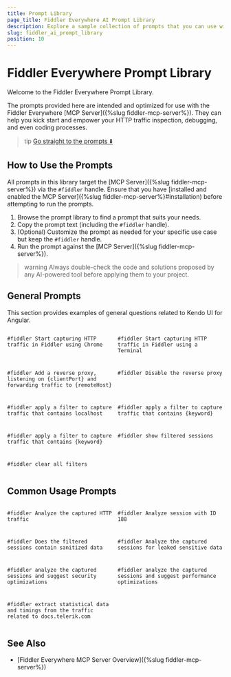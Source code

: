 ```yaml
---
title: Prompt Library
page_title: Fiddler Everywhere AI Prompt Library
description: Explore a sample collection of prompts that you can use with the Fiddler Everywhere MCP server
slug: fiddler_ai_prompt_library
position: 10
---
```


# Fiddler Everywhere Prompt Library

Welcome to the Fiddler Everywhere Prompt Library.

The prompts provided here are intended and optimized for use with the Fiddler Everywhere [MCP Server]({%slug fiddler-mcp-server%}). They can help you kick start and empower your HTTP traffic inspection, debugging, and even coding processes.

>tip [Go straight to the prompts ⬇️](#general-prompts)

## How to Use the Prompts

All prompts in this library target the [MCP Server]({%slug fiddler-mcp-server%}) via the `#fiddler` handle. Ensure that you have [installed and enabled the MCP Server]({%slug fiddler-mcp-server%}#installation) before attempting to run the prompts.

1. Browse the prompt library to find a prompt that suits your needs.
2. Copy the prompt text (including the `#fiddler` handle).
3. (Optional) Customize the prompt as needed for your specific use case but keep the `#fiddler` handle.
4. Run the prompt against the [MCP Server]({%slug fiddler-mcp-server%}).

>warning Always double-check the code and solutions proposed by any AI-powered tool before applying them to your project.

## General Prompts

This section provides examples of general questions related to Kendo UI for Angular.

<div style="display: grid; gap: 10px; grid-template-columns: 1fr 1fr;">

```
#fiddler Start capturing HTTP traffic in Fiddler using Chrome
```

```
#fiddler Start capturing HTTP traffic in Fiddler using a Terminal
```

```
#fiddler Аdd a reverse proxy, listening on {clientPort} and forwarding traffic to {remoteHost}
```

```
#fiddler Disable the reverse proxy
```

```
#fiddler apply a filter to capture traffic that contains localhost
```

```
#fiddler apply a filter to capture traffic that contains {keyword}
```

```
#fiddler apply a filter to capture traffic that contains {keyword}
```

```
#fiddler show filtered sessions
```

```
#fiddler clear all filters
```
</div>

## Common Usage Prompts

<div style="display: grid; gap: 10px; grid-template-columns: 1fr 1fr;">

```
#fiddler Analyze the captured HTTP traffic
```

```
#fiddler Analyze session with ID 188
```

```
#fiddler Does the filtered sessions contain sanitized data
```

```
#fiddler Analyze the captured sessions for leaked sensitive data
```

```
#fiddler analyze the captured sessions and suggest security optimizations
```

```
#fiddler analyze the captured sessions and suggest performance optimizations
```

```
#fiddler extract statistical data and timings from the traffic related to docs.telerik.com
```

</div>

## See Also

* [Fiddler Everywhere MCP Server Overview]({%slug fiddler-mcp-server%})